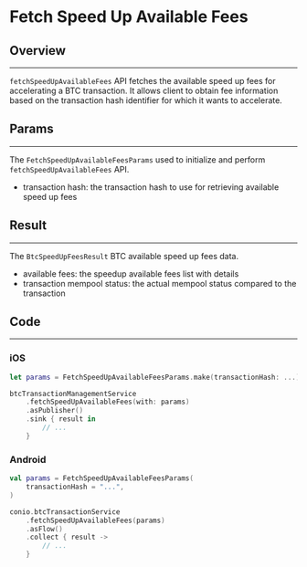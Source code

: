# Fetch Speed Up Available Fees

## Overview
---
`fetchSpeedUpAvailableFees` API fetches the available speed up fees for accelerating a BTC transaction. It allows client to obtain fee information based on the transaction hash identifier for which it wants to accelerate.

## Params
---
The `FetchSpeedUpAvailableFeesParams` used to initialize and perform `fetchSpeedUpAvailableFees` API.

- transaction hash: the transaction hash to use for retrieving available speed up fees

## Result
---
The `BtcSpeedUpFeesResult` BTC available speed up fees data.

- available fees: the speedup available fees list with details
- transaction mempool status: the actual mempool status compared to the transaction

## Code
---
### iOS
```swift
let params = FetchSpeedUpAvailableFeesParams.make(transactionHash: ...)

btcTransactionManagementService
    .fetchSpeedUpAvailableFees(with: params)
    .asPublisher()
    .sink { result in
        // ...
    }
```

### Android
```kotlin
val params = FetchSpeedUpAvailableFeesParams(
    transactionHash = "...",
)

conio.btcTransactionService
    .fetchSpeedUpAvailableFees(params)
    .asFlow()
    .collect { result ->
        // ...
    }
```